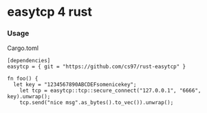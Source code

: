 # easytcp 4 rust

### Usage

Cargo.toml
```
[dependencies]
easytcp = { git = "https://github.com/cs97/rust-easytcp" }
```

```
fn foo() {
  let key = "1234567890ABCDEFsomenicekey";
	let tcp = easytcp::tcp::secure_connect("127.0.0.1", "6666", key).unwrap();
	tcp.send("nice msg".as_bytes().to_vec()).unwrap();
  
 ```
